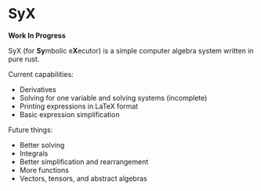 # SyX

**Work In Progress**

SyX (for **Sy**mbolic e**X**ecutor) is a simple computer algebra system written in pure rust.


Current capabilities:
- Derivatives
- Solving for one variable and solving systems (incomplete)
- Printing expressions in LaTeX format
- Basic expression simplification

Future things:
- Better solving
- Integrals
- Better simplification and rearrangement
- More functions
- Vectors, tensors, and abstract algebras
